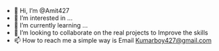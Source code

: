 - 👋 Hi, I’m @Amit427
- 👀 I’m interested in ...
- 🌱 I’m currently learning ...
- 💞️ I’m looking to collaborate on the real projects to Improve the skills   
- 📫 How to reach me a simple way is Email Kumarboy427@gmail.com

<!---
Amit427/Amit427 is a ✨ special ✨ repository because its `README.md` (this file) appears on your GitHub profile.
You can click the Preview link to take a look at your changes.
--->
